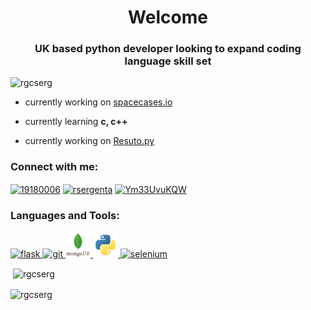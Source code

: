<h1 align="center">Welcome</h1>
<h3 align="center">UK based python developer looking to expand coding language skill set</h3>

<p align="left"> <img src="https://komarev.com/ghpvc/?username=rgcserg&label=Profile%20views&color=0e75b6&style=flat" alt="rgcserg" /> </p>

- currently working on [spacecases.io](https://github.com/Spacerulerwill/spacecases.io)

- currently learning **c, c++**

- currently working on [Resuto.py](https://github.com/RGCSERG/Resuto.py)

<h3 align="left">Connect with me:</h3>
<p align="left">
<a href="https://stackoverflow.com/users/19180006" target="blank"><img align="center" src="https://raw.githubusercontent.com/rahuldkjain/github-profile-readme-generator/master/src/images/icons/Social/stack-overflow.svg" alt="19180006" height="30" width="40" /></a>
<a href="https://instagram.com/rsergenta" target="blank"><img align="center" src="https://raw.githubusercontent.com/rahuldkjain/github-profile-readme-generator/master/src/images/icons/Social/instagram.svg" alt="rsergenta" height="30" width="40" /></a>
<a href="https://discord.gg/Ym33UvuKQW" target="blank"><img align="center" src="https://raw.githubusercontent.com/rahuldkjain/github-profile-readme-generator/master/src/images/icons/Social/discord.svg" alt="Ym33UvuKQW" height="30" width="40" /></a>
</p>

<h3 align="left">Languages and Tools:</h3>
<p align="left"> <a href="https://flask.palletsprojects.com/" target="_blank" rel="noreferrer"> <img src="https://www.vectorlogo.zone/logos/pocoo_flask/pocoo_flask-icon.svg" alt="flask" width="40" height="40"/> </a> <a href="https://git-scm.com/" target="_blank" rel="noreferrer"> <img src="https://www.vectorlogo.zone/logos/git-scm/git-scm-icon.svg" alt="git" width="40" height="40"/> </a> <a href="https://www.mongodb.com/" target="_blank" rel="noreferrer"> <img src="https://raw.githubusercontent.com/devicons/devicon/master/icons/mongodb/mongodb-original-wordmark.svg" alt="mongodb" width="40" height="40"/> </a> <a href="https://www.python.org" target="_blank" rel="noreferrer"> <img src="https://raw.githubusercontent.com/devicons/devicon/master/icons/python/python-original.svg" alt="python" width="40" height="40"/> </a> <a href="https://www.selenium.dev" target="_blank" rel="noreferrer"> <img src="https://raw.githubusercontent.com/detain/svg-logos/780f25886640cef088af994181646db2f6b1a3f8/svg/selenium-logo.svg" alt="selenium" width="40" height="40"/> </a> </p>

<p>&nbsp;<img align="center" src="https://github-readme-stats.vercel.app/api?username=rgcserg&show_icons=true&locale=en" alt="rgcserg" /></p>

<p><img align="center" src="https://github-readme-streak-stats.herokuapp.com/?user=rgcserg&" alt="rgcserg" /></p>
